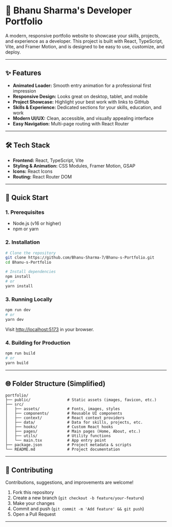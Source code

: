 # 🚀 Bhanu Sharma's Developer Portfolio

A modern, responsive portfolio website to showcase your skills, projects, and experience as a developer. This project is built with React, TypeScript, Vite, and Framer Motion, and is designed to be easy to use, customize, and deploy.

---

## ✨ Features

- **Animated Loader:** Smooth entry animation for a professional first impression
- **Responsive Design:** Looks great on desktop, tablet, and mobile
- **Project Showcase:** Highlight your best work with links to GitHub
- **Skills & Experience:** Dedicated sections for your skills, education, and work
- **Modern UI/UX:** Clean, accessible, and visually appealing interface
- **Easy Navigation:** Multi-page routing with React Router

---

## 🛠️ Tech Stack

- **Frontend:** React, TypeScript, Vite
- **Styling & Animation:** CSS Modules, Framer Motion, GSAP
- **Icons:** React Icons
- **Routing:** React Router DOM

---

## 🏁 Quick Start

### 1. Prerequisites
- Node.js (v16 or higher)
- npm or yarn

### 2. Installation
```bash
# Clone the repository
git clone https://github.com/Bhanu-Sharma-7/Bhanu-s-Portfolio.git
cd Bhanu-s-Portfolio

# Install dependencies
npm install
# or
yarn install
```

### 3. Running Locally
```bash
npm run dev
# or
yarn dev
```
Visit [http://localhost:5173](http://localhost:5173) in your browser.

### 4. Building for Production
```bash
npm run build
# or
yarn build
```

---

## 🌐 Folder Structure (Simplified)

```
portfolio/
├── public/                # Static assets (images, favicon, etc.)
├── src/
│   ├── assets/            # Fonts, images, styles
│   ├── components/        # Reusable UI components
│   ├── context/           # React context providers
│   ├── data/              # Data for skills, projects, etc.
│   ├── hooks/             # Custom React hooks
│   ├── pages/             # Main pages (Home, About, etc.)
│   ├── utils/             # Utility functions
│   └── main.tsx           # App entry point
├── package.json           # Project metadata & scripts
└── README.md              # Project documentation
```

---

## 🤝 Contributing

Contributions, suggestions, and improvements are welcome!

1. Fork this repository
2. Create a new branch (`git checkout -b feature/your-feature`)
3. Make your changes
4. Commit and push (`git commit -m 'Add feature' && git push`)
5. Open a Pull Request

---